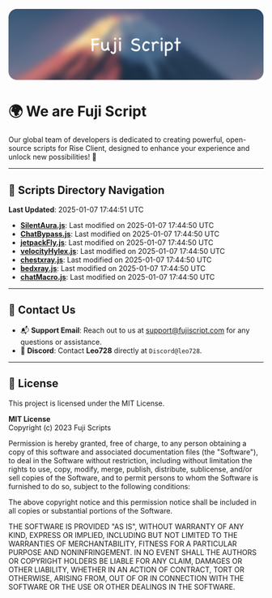 ![Banner](.github/b.webp)

# 🌍 **We are Fuji Script**

Our global team of developers is dedicated to creating powerful, open-source scripts for Rise Client, designed to enhance your experience and unlock new possibilities! 🌟

---
<!-- SCRIPTS_NAVIGATION_START -->
## 📂 **Scripts Directory Navigation**

**Last Updated**: 2025-01-07 17:44:51 UTC

- **[SilentAura.js](scripts/SilentAura.js)**: Last modified on 2025-01-07 17:44:50 UTC
- **[ChatBypass.js](scripts/ChatBypass.js)**: Last modified on 2025-01-07 17:44:50 UTC
- **[jetpackFly.js](scripts/jetpackFly.js)**: Last modified on 2025-01-07 17:44:50 UTC
- **[velocityHylex.js](scripts/velocityHylex.js)**: Last modified on 2025-01-07 17:44:50 UTC
- **[chestxray.js](scripts/chestxray.js)**: Last modified on 2025-01-07 17:44:50 UTC
- **[bedxray.js](scripts/bedxray.js)**: Last modified on 2025-01-07 17:44:50 UTC
- **[chatMacro.js](scripts/chatMacro.js)**: Last modified on 2025-01-07 17:44:50 UTC

<!-- SCRIPTS_NAVIGATION_END -->

---

## 💬 **Contact Us**  
- 📬 **Support Email**: Reach out to us at [support@fujiscript.com](mailto:support@fujiscript.com) for any questions or assistance.  
- 💬 **Discord**: Contact **Leo728** directly at `Discord@leo728`.

---

## 📜 **License**

This project is licensed under the MIT License.  

**MIT License**  
Copyright (c) 2023 Fuji Scripts  

Permission is hereby granted, free of charge, to any person obtaining a copy of this software and associated documentation files (the "Software"), to deal in the Software without restriction, including without limitation the rights to use, copy, modify, merge, publish, distribute, sublicense, and/or sell copies of the Software, and to permit persons to whom the Software is furnished to do so, subject to the following conditions:  

The above copyright notice and this permission notice shall be included in all copies or substantial portions of the Software.  

THE SOFTWARE IS PROVIDED "AS IS", WITHOUT WARRANTY OF ANY KIND, EXPRESS OR IMPLIED, INCLUDING BUT NOT LIMITED TO THE WARRANTIES OF MERCHANTABILITY, FITNESS FOR A PARTICULAR PURPOSE AND NONINFRINGEMENT. IN NO EVENT SHALL THE AUTHORS OR COPYRIGHT HOLDERS BE LIABLE FOR ANY CLAIM, DAMAGES OR OTHER LIABILITY, WHETHER IN AN ACTION OF CONTRACT, TORT OR OTHERWISE, ARISING FROM, OUT OF OR IN CONNECTION WITH THE SOFTWARE OR THE USE OR OTHER DEALINGS IN THE SOFTWARE.  
